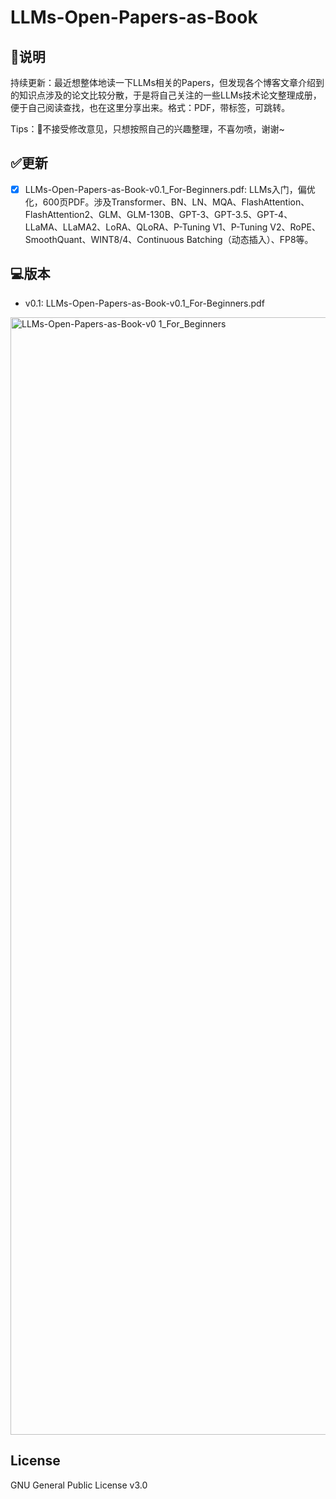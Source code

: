 # LLMs-Open-Papers-as-Book 

## 🌟说明
持续更新：最近想整体地读一下LLMs相关的Papers，但发现各个博客文章介绍到的知识点涉及的论文比较分散，于是将自己关注的一些LLMs技术论文整理成册，便于自己阅读查找，也在这里分享出来。格式：PDF，带标签，可跳转。

Tips：🙅不接受修改意见，只想按照自己的兴趣整理，不喜勿喷，谢谢~

## ✅更新  

- [x] LLMs-Open-Papers-as-Book-v0.1_For-Beginners.pdf: LLMs入门，偏优化，600页PDF。涉及Transformer、BN、LN、MQA、FlashAttention、FlashAttention2、GLM、GLM-130B、GPT-3、GPT-3.5、GPT-4、LLaMA、LLaMA2、LoRA、QLoRA、P-Tuning V1、P-Tuning V2、RoPE、SmoothQuant、WINT8/4、Continuous Batching（动态插入）、FP8等。

## 💻版本  

- v0.1: LLMs-Open-Papers-as-Book-v0.1_For-Beginners.pdf

<img width="1788" alt="LLMs-Open-Papers-as-Book-v0 1_For_Beginners" src="https://github.com/DefTruth/LLMs-Open-Papers-as-Book/assets/31974251/03fac365-87da-4c9d-909c-ea2fe457b127">


## License  

GNU General Public License v3.0